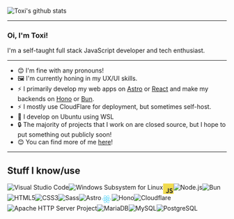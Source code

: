 <!-- Heavily inspired by https://github.com/Akitakek/Akitakek -->
<!-- <3 -->
<!-- [![Toxi's github stats](https://github-readme-stats.vercel.app/api?username=toxiwoxi&theme=github_dark&count_private=true)](https://github.com/anuraghazra/github-readme-stats) -->
![Toxi's github stats](https://github-profile-summary-cards.vercel.app/api/cards/profile-details?username=toxiwoxi&theme=github_dark)

---

### Oi, I'm Toxi! 
I'm a self-taught full stack JavaScript developer and tech enthusiast.

---

- 😊 I'm fine with any pronouns!
- 🖼️ I'm currently honing in my UX/UI skills.
- ⚡ I primarily develop my web apps on [Astro](https://github.com/withastro/astro) or [React](https://github.com/facebook/react/releases) and make my backends on [Hono](https://github.com/honojs/hono) or [Bun](https://github.com/oven-sh/bun).
- ⚡ I mostly use CloudFlare for deployment, but sometimes self-host.
- 🐧 I develop on Ubuntu using WSL
- 🔒 The majority of projects that I work on are closed source, but I hope to put something out publicly soon!
- 😊 You can find more of me [here](https://toxiwoxi.info)!

---

## Stuff I know/use
[
    <img 
        align="left" 
        alt="Visual Studio Code" 
        height="24px" 
        src="https://upload.wikimedia.org/wikipedia/commons/9/9a/Visual_Studio_Code_1.35_icon.svg" 
    />
]()
[
    <img 
        align="left" 
        alt="Windows Subsystem for Linux" 
        height="24px" 
        src="https://static.046.ooo/github_stuffs/wsl.png" 
    />
](https://learn.microsoft.com/en-us/windows/wsl/)
[
    <img 
        align="left" 
        alt="JavaScript" 
        height="24px" 
        src="https://raw.githubusercontent.com/github/explore/80688e429a7d4ef2fca1e82350fe8e3517d3494d/topics/javascript/javascript.png" 
    />
](https://github.com/topics/javascript)
[
    <img 
        align="left" 
        alt="Node.js" 
        height="24px" 
        src="https://avatars.githubusercontent.com/u/9950313?s=24" 
    />
](https://github.com/nodejs/node)
[
    <img 
        align="left" 
        alt="Bun" 
        height="24px" 
        src="https://user-images.githubusercontent.com/709451/182802334-d9c42afe-f35d-4a7b-86ea-9985f73f20c3.png" 
    />
](https://github.com/oven-sh/bun)
[
    <img 
        align="left" 
        alt="HTML5" 
        height="24px" 
        src="https://upload.wikimedia.org/wikipedia/commons/6/61/HTML5_logo_and_wordmark.svg" 
    />
](https://github.com/topics/html)
[
    <img 
        align="left" 
        alt="CSS3" 
        height="24px" 
        src="https://upload.wikimedia.org/wikipedia/commons/d/d5/CSS3_logo_and_wordmark.svg" 
    />
](https://github.com/topics/css)
[
    <img 
        align="left" 
        alt="Sass" 
        height="24px" 
        src="https://avatars.githubusercontent.com/u/317889?s=24"
    />
](https://github.com/sass/sass)
[
    <img 
        align="left" 
        alt="Astro" 
        height="24px" 
        src="https://avatars.githubusercontent.com/u/44914786?s=24"
    />
](https://github.com/withastro/astro)
[
    <img 
        align="left" 
        alt="React" 
        height="24px" 
        src="https://raw.githubusercontent.com/github/explore/80688e429a7d4ef2fca1e82350fe8e3517d3494d/topics/react/react.png" 
    />
](https://github.com/facebook/react)
[
    <img 
        align="left" 
        alt="Hono" 
        height="24px" 
        src="https://avatars.githubusercontent.com/u/98495527?s=24" 
    />
](https://github.com/honojs/hono)
[
    <img 
        align="left" 
        alt="Cloudflare" 
        height="24px" 
        src="https://www.cloudflare.com/favicon.ico" 
    />
](https://www.cloudflare.com)
[
    <img 
        align="left" 
        alt="Apache HTTP Server Project" 
        height="24px"
        src="https://avatars.githubusercontent.com/u/47359?s=24" 
    />
](https://httpd.apache.org)
[
    <img 
        align="left" 
        alt="MariaDB" 
        height="24px"
        src="https://avatars.githubusercontent.com/u/4739304?s=24" 
    />
](https://mariadb.org)
[
    <img 
        align="left" 
        alt="MySQL" 
        height="24px"
        src="https://www.vectorlogo.zone/logos/mysql/mysql-icon.svg" 
    />
](https://www.mysql.com)
[
    <img 
        align="left" 
        alt="PostgreSQL" 
        height="24px"
        src="https://avatars.githubusercontent.com/u/177543?s=24" 
    />
](https://github.com/postgres/postgres)

